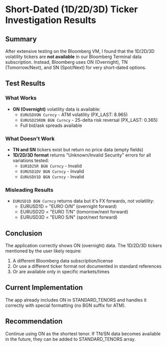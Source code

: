 # Short-Dated (1D/2D/3D) Ticker Investigation Results

## Summary
After extensive testing on the Bloomberg VM, I found that the 1D/2D/3D volatility tickers are **not available** in our Bloomberg Terminal data subscription. Instead, Bloomberg uses ON (Overnight), TN (Tomorrow/Next), and SN (Spot/Next) for very short-dated options.

## Test Results

### What Works
- **ON (Overnight)** volatility data is available:
  - `EURUSDVON Curncy` - ATM volatility (PX_LAST: 8.965)
  - `EURUSD25RON BGN Curncy` - 25-delta risk reversal (PX_LAST: 0.365)
  - Full bid/ask spreads available

### What Doesn't Work
- **TN and SN** tickers exist but return no price data (empty fields)
- **1D/2D/3D format** returns "Unknown/Invalid Security" errors for all variations tested:
  - `EUR1D25R BGN Curncy` - Invalid
  - `EURUSD1DV BGN Curncy` - Invalid
  - `EURUSDV1D BGN Curncy` - Invalid

### Misleading Results
- `EURUSD1D BGN Curncy` returns data but it's FX forwards, not volatility:
  - EURUSD1D = "EURO O/N" (overnight forward)
  - EURUSD2D = "EURO T/N" (tomorrow/next forward)
  - EURUSD3D = "EURO S/N" (spot/next forward)

## Conclusion
The application correctly shows ON (overnight) data. The 1D/2D/3D tickers mentioned by the user likely require:
1. A different Bloomberg data subscription/license
2. Or use a different ticker format not documented in standard references
3. Or are available only in specific markets/times

## Current Implementation
The app already includes ON in STANDARD_TENORS and handles it correctly with special formatting (no BGN suffix for ATM).

## Recommendation
Continue using ON as the shortest tenor. If TN/SN data becomes available in the future, they can be added to STANDARD_TENORS array.